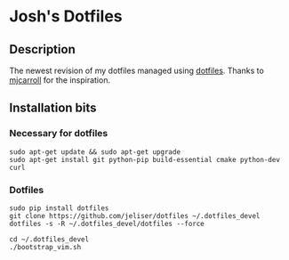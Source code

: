 # Josh's Dotfiles

## Description

The newest revision of my dotfiles managed using [dotfiles](https://github.com/jbernard/dotfiles).  Thanks to [mjcarroll](https://github.com/mjcarroll/dotfiles) for the inspiration.


## Installation bits

### Necessary for dotfiles

    sudo apt-get update && sudo apt-get upgrade
    sudo apt-get install git python-pip build-essential cmake python-dev curl



### Dotfiles

    sudo pip install dotfiles
    git clone https://github.com/jeliser/dotfiles ~/.dotfiles_devel
    dotfiles -s -R ~/.dotfiles_devel/dotfiles --force

    cd ~/.dotfiles_devel
    ./bootstrap_vim.sh


